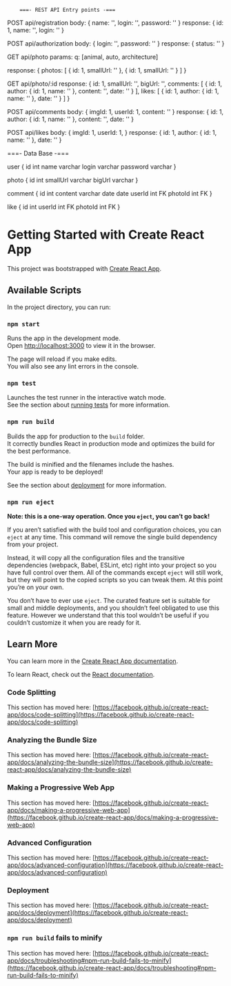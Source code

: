         ===- REST API Entry points -===
POST
api/registration
body:
{
    name: '',
    login: '',
    password: ''
}
response:
{
    id: 1,
    name: '',
    login: ''
}


POST
api/authorization
body: 
{
    login: '',
    password: ''
}
response:
{
    status: ''
}


GET
api/photo
params: 
q: [animal, auto, architecture]

response:
{
    photos: [
        {
            id: 1,
            smallUrl: ''
        },
        {
            id: 1,
            smallUrl: ''
        }
    ]
}



GET
api/photo/:id
response:
{
    id: 1,
    smallUrl: '',
    bigUrl: '',
    comments: [
        {
            id: 1,
            author: {
                id: 1,
                name: ''
            },
            content: '',
            date: ''
        }
    ],
    likes: [
        {
            id: 1,
            author: {
                id: 1,
                name: ''
            },
            date: ''
        }
    ]
}




POST
api/comments
body: 
{
    imgId: 1,
    userId: 1,
    content: ''
}
response:
{
    id: 1,
    author: {
        id: 1,
        name: ''
    },
    content: '',
    date: ''
}



POST
api/likes
body:
{
    imgId: 1,
    userId: 1,
}
response:
{
    id: 1,
    author: {
        id: 1,
        name: ''
    },
    date: ''
}





===- Data Base -===

user {
    id int
    name varchar
    login varchar
    password varchar
}


photo {
    id int
    smallUrl varchar
    bigUrl varchar
}



comment {
    id int
    content varchar
    date date
    userId int FK
    photoId int FK
}


like {
    id int
    userId int FK
    photoId int FK
}









# Getting Started with Create React App

This project was bootstrapped with [Create React App](https://github.com/facebook/create-react-app).

## Available Scripts

In the project directory, you can run:

### `npm start`

Runs the app in the development mode.\
Open [http://localhost:3000](http://localhost:3000) to view it in the browser.

The page will reload if you make edits.\
You will also see any lint errors in the console.

### `npm test`

Launches the test runner in the interactive watch mode.\
See the section about [running tests](https://facebook.github.io/create-react-app/docs/running-tests) for more information.

### `npm run build`

Builds the app for production to the `build` folder.\
It correctly bundles React in production mode and optimizes the build for the best performance.

The build is minified and the filenames include the hashes.\
Your app is ready to be deployed!

See the section about [deployment](https://facebook.github.io/create-react-app/docs/deployment) for more information.

### `npm run eject`

**Note: this is a one-way operation. Once you `eject`, you can’t go back!**

If you aren’t satisfied with the build tool and configuration choices, you can `eject` at any time. This command will remove the single build dependency from your project.

Instead, it will copy all the configuration files and the transitive dependencies (webpack, Babel, ESLint, etc) right into your project so you have full control over them. All of the commands except `eject` will still work, but they will point to the copied scripts so you can tweak them. At this point you’re on your own.

You don’t have to ever use `eject`. The curated feature set is suitable for small and middle deployments, and you shouldn’t feel obligated to use this feature. However we understand that this tool wouldn’t be useful if you couldn’t customize it when you are ready for it.

## Learn More

You can learn more in the [Create React App documentation](https://facebook.github.io/create-react-app/docs/getting-started).

To learn React, check out the [React documentation](https://reactjs.org/).

### Code Splitting

This section has moved here: [https://facebook.github.io/create-react-app/docs/code-splitting](https://facebook.github.io/create-react-app/docs/code-splitting)

### Analyzing the Bundle Size

This section has moved here: [https://facebook.github.io/create-react-app/docs/analyzing-the-bundle-size](https://facebook.github.io/create-react-app/docs/analyzing-the-bundle-size)

### Making a Progressive Web App

This section has moved here: [https://facebook.github.io/create-react-app/docs/making-a-progressive-web-app](https://facebook.github.io/create-react-app/docs/making-a-progressive-web-app)

### Advanced Configuration

This section has moved here: [https://facebook.github.io/create-react-app/docs/advanced-configuration](https://facebook.github.io/create-react-app/docs/advanced-configuration)

### Deployment

This section has moved here: [https://facebook.github.io/create-react-app/docs/deployment](https://facebook.github.io/create-react-app/docs/deployment)

### `npm run build` fails to minify

This section has moved here: [https://facebook.github.io/create-react-app/docs/troubleshooting#npm-run-build-fails-to-minify](https://facebook.github.io/create-react-app/docs/troubleshooting#npm-run-build-fails-to-minify)
